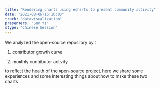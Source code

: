 ```yaml
---
title: "Rendering charts using echarts to present community activity"
date: "2021-08-06T16:10:00" 
track: "datavisualization"
presenters: "Sun Yi"
stype: "Chinese Session"
---
```

We analyzed the open-source repository by：

 1. contributor growth curve

 2. monthly contributor activity

 to reflect the health of the open-source project, here we share some experiences and some interesting things about how to make these two charts
